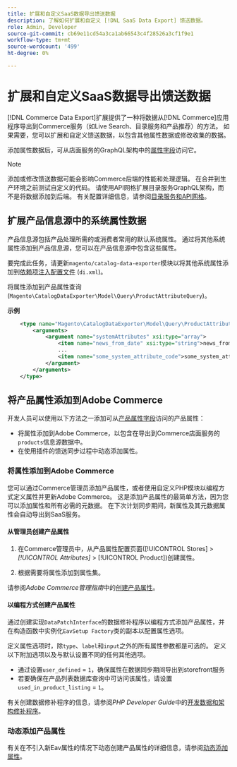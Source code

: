 ```yaml
---
title: 扩展和自定义SaaS数据导出馈送数据
description: 了解如何扩展和自定义 [!DNL SaaS Data Export] 馈送数据。
role: Admin, Developer
source-git-commit: cb69e11cd54a3ca1ab66543c4f28526a3cf1f9e1
workflow-type: tm+mt
source-wordcount: '499'
ht-degree: 0%

---
```


# 扩展和自定义SaaS数据导出馈送数据

[!DNL Commerce Data Export]扩展提供了一种将数据从[!DNL Commerce]应用程序导出到Commerce服务（如Live Search、目录服务和产品推荐）的方法。 如果需要，您可以扩展和自定义馈送数据，以包含其他属性数据或修改收集的数据。

添加属性数据后，可从店面服务的GraphQL架构中的[属性字段](https://developer.adobe.com/commerce/services/graphql/catalog-service/products/#productviewattribute-type)访问它。

>[!NOTE]
>
>添加或修改馈送数据可能会影响Commerce后端的性能和处理逻辑。 在合并到生产环境之前测试自定义的代码。 请使用API网格扩展目录服务GraphQL架构，而不是将数据添加到后端。 有关配置详细信息，请参阅[目录服务和API网格](../catalog-service/mesh.md)。

## 扩展产品信息源中的系统属性数据

产品信息源包括产品处理所需的或消费者常用的默认系统属性。 通过将其他系统属性添加到产品信息源，您可以在产品信息源中包含这些属性。

要完成此任务，请更新`magento/catalog-data-exporter`模块以将其他系统属性添加到[依赖项注入配置文件](https://developer.adobe.com/commerce/php/development/build/dependency-injection-file/) (`di.xml`)。

将属性添加到产品属性查询(`Magento\CatalogDataExporter\Model\Query\ProductAttributeQuery`)。

**示例**

```xml
    <type name="Magento\CatalogDataExporter\Model\Query\ProductAttributeQuery">
        <arguments>
            <argument name="systemAttributes" xsi:type="array">
                <item name="news_from_date" xsi:type="string">news_from_date</item>
                ...
                <item name="some_system_attribute_code">some_system_attribute_code</item>
            </argument>
        </arguments>
    </type>
```

## 将产品属性添加到Adobe Commerce

开发人员可以使用以下方法之一添加可从[产品属性字段](https://developer.adobe.com/commerce/services/graphql/catalog-service/products/#output-fields)访问的产品属性：

- 将属性添加到Adobe Commerce，以包含在导出到Commerce店面服务的`products`信息源数据中。
- 在使用插件的馈送同步过程中动态添加属性。

### 将属性添加到Adobe Commerce

您可以通过Commerce管理员添加产品属性，或者使用自定义PHP模块以编程方式定义属性并更新Adobe Commerce。 这是添加产品属性的最简单方法，因为您可以添加属性和所有必需的元数据。 在下次计划同步期间，新属性及其元数据属性会自动导出到SaaS服务。

#### 从管理员创建产品属性

1. 在Commerce管理员中，从产品属性配置页面([!UICONTROL Stores] > *[!UICONTROL Attributes]* > [!UICONTROL Product])创建属性。

1. 根据需要将属性添加到属性集。

请参阅&#x200B;*Adobe Commerce管理指南*&#x200B;中的[创建产品属性](https://experienceleague.adobe.com/zh-hans/docs/commerce-admin/catalog/product-attributes/create/attribute-product-create)。

#### 以编程方式创建产品属性

通过创建实现`DataPatchInterface`的数据修补程序以编程方式添加产品属性，并在构造函数中实例化`EavSetup Factory`类的副本以配置属性选项。

定义属性选项时，除`type`、`label`和`input`之外的所有属性参数都是可选的。 定义以下附加选项以及与默认设置不同的任何其他选项。

- 通过设置`user_defined` = `1`，确保属性在数据同步期间导出到storefront服务
- 若要确保在产品列表数据库查询中可访问该属性，请设置`used_in_product_listing` = `1`。

有关创建数据修补程序的信息，请参阅&#x200B;*PHP Developer Guide*&#x200B;中的[开发数据和架构修补程序](https://developer.adobe.com/commerce/php/development/components/declarative-schema/patches/)。

### 动态添加产品属性

有关在不引入新Eav属性的情况下动态创建产品属性的详细信息，请参阅[动态添加属性](add-attribute-dynamically.md)。
